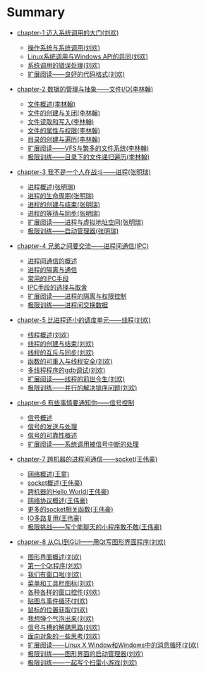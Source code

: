 # Summary

* [chapter-1 迈入系统调用的大门(刘欢)](chapter-1/README.md)
    * [操作系统与系统调用(刘欢)]()
    * [Linux系统调用与Windows API的异同(刘欢)]()
    * [系统调用的错误处理(刘欢)]()
    * [扩展阅读——良好的代码格式(刘欢)]()

* [chapter-2 数据的管理与抽象——文件I/O(李林翰)](chapter-2/README.md)
    * [文件概述(李林翰)]()
    * [文件的创建与关闭(李林翰)]()
    * [文件读取和写入(李林翰)]()
    * [文件的属性与权限(李林翰)]()
    * [目录的创建与遍历(李林翰)]()
    * [扩展阅读——VFS与繁多的文件系统(李林翰)]()
    * [极限训练——目录下的文件递归遍历(李林翰)]()

* [chapter-3 我不是一个人在战斗——进程(张明瑞)](chapter-3/README.md)
    * [进程概述(张明瑞)]()
    * [进程的生命周期(张明瑞)]()
    * [进程的创建与结束(张明瑞)]()
    * [进程的等待与同步(张明瑞)]()
    * [扩展阅读——进程与虚拟地址空间(张明瑞)]()
    * [极限训练——启动管理器(张明瑞)]()

* [chapter-4 兄弟之间要交流——进程间通信(IPC)](chapter-4/README.md)
    * [进程间通信的概述]()
    * [进程的隔离与通信]()
    * [常用的IPC手段]()
    * [IPC手段的选择与取舍]()
    * [扩展阅读——进程的隔离与权限控制]()
    * [极限训练——进程间交换数据]()

* [chapter-5 比进程还小的调度单元——线程(刘欢)](chapter-5/README.md)
    * [线程概述(刘欢)]()
    * [线程的创建与结束(刘欢)]()
    * [线程的互斥与同步(刘欢)]()
    * [函数的可重入与线程安全(刘欢)]()
    * [多线程程序的gdb调试(刘欢)]()
    * [扩展阅读——线程的前世今生(刘欢)]()
    * [极限训练——并行的解决排序问题(刘欢)]()

* [chapter-6 有些事情要通知你——信号控制](chapter-6/README.md)
    * [信号概述]()
    * [信号的发送与处理]()
    * [信号的可靠性概述]()
    * [扩展阅读——系统调用被信号中断的处理]()

* [chapter-7 跨机器的进程间通信——socket(王伟豪)](chapter-7/README.md)
    * [网络概述(王童)]()
    * [socket概述(王伟豪)]()
    * [跨机器的Hello World(王伟豪)]()
    * [网络协议概述(王伟豪)]()
    * [更多的socket相关函数(王伟豪)]()
    * [IO多路复用(王伟豪)]()
    * [极限挑战——写个能聊天的小程序敢不敢(王伟豪)]()

* [chapter-8 从CLI到GUI——用Qt写图形界面程序(刘欢)](chapter-8/README.md)
    * [图形界面概述(刘欢)]()
    * [第一个Qt程序(刘欢)]()
    * [我们有窗口啦(刘欢)]()
    * [菜单和工具栏图标(刘欢)]()
    * [各种各样的窗口控件(刘欢)]()
    * [贴图与事件循环(刘欢)]()
    * [鼠标的位置获取(刘欢)]()
    * [我想弹个气泡出来(刘欢)]()
    * [信号与槽的解耦思路(刘欢)]()
    * [面向对象的一些思考(刘欢)]()
    * [扩展阅读——Linux X Window和Windows中的消息循环(刘欢)]()
    * [极限训练——图形界面的启动管理器(刘欢)]()
    * [极限训练——一起写个扫雷小游戏(刘欢)]()
